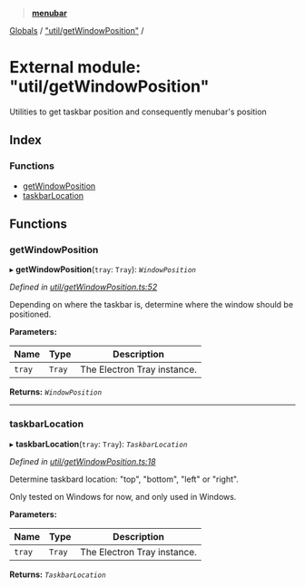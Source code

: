 > **[menubar](../README.md)**

[Globals](../globals.md) / ["util/getWindowPosition"](_util_getwindowposition_.md) /

# External module: "util/getWindowPosition"

Utilities to get taskbar position and consequently menubar's position

## Index

### Functions

* [getWindowPosition](_util_getwindowposition_.md#getwindowposition)
* [taskbarLocation](_util_getwindowposition_.md#taskbarlocation)

## Functions

###  getWindowPosition

▸ **getWindowPosition**(`tray`: `Tray`): *`WindowPosition`*

*Defined in [util/getWindowPosition.ts:52](https://github.com/maxogden/menubar/blob/b17af72/src/util/getWindowPosition.ts#L52)*

Depending on where the taskbar is, determine where the window should be
positioned.

**Parameters:**

Name | Type | Description |
------ | ------ | ------ |
`tray` | `Tray` | The Electron Tray instance.  |

**Returns:** *`WindowPosition`*

___

###  taskbarLocation

▸ **taskbarLocation**(`tray`: `Tray`): *`TaskbarLocation`*

*Defined in [util/getWindowPosition.ts:18](https://github.com/maxogden/menubar/blob/b17af72/src/util/getWindowPosition.ts#L18)*

Determine taskbard location: "top", "bottom", "left" or "right".

Only tested on Windows for now, and only used in Windows.

**Parameters:**

Name | Type | Description |
------ | ------ | ------ |
`tray` | `Tray` | The Electron Tray instance.  |

**Returns:** *`TaskbarLocation`*